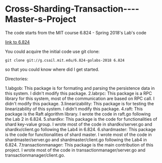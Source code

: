 # Cross-Sharding-Transaction----Master-s-Project

The code starts from the MIT course 6.824 - Spring 2018's Lab's code

[link to 6.824](https://pdos.csail.mit.edu/6.824/index.html)


You could acquire the initial code use git clone:

    git clone git://g.csail.mit.edu/6.824-golabs-2018 6.824

so that you could know where did I get started.

Directories:

1.labgob: This package is for formating and parsing the persistence data in this system. I didn't modify this package.
2.labrpc: This package is a RPC library for this system, most of the communication are based on RPC call. I didn't modify this package.
3.linearizability: This package is for testing the linearizability of this system. I didn't modify this package.
4.raft: This package is the Raft algorithm library. I wrote the code in raft.go following the Lab 2 in 6.824.
5.shardkv: This package is the code for functionalities of shard key-value group. I wrote most of the code in shardkv/server.go and shardkv/client.go following the Lab4 in 6.824.
6.shardmaster: This package is the code for functionalities of shard master. I wrote most of the code in shardmaster/server.go and shardmaster/client.go following the Lab4 in 6.824.
7.transactionmanager: This package is the main contribution of this project. I wrote most of the code in transactionmanager/server.go and transactionmanager/client.go.
